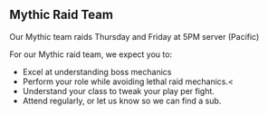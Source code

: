 ## Mythic Raid Team

Our Mythic team raids Thursday and Friday at 5PM server (Pacific)

For our Mythic raid team, we expect you to:
                
- Excel at understanding boss mechanics
- Perform your role while avoiding lethal raid mechanics.<
- Understand your class to tweak your play per fight.
- Attend regularly, or let us know so we can find a sub.